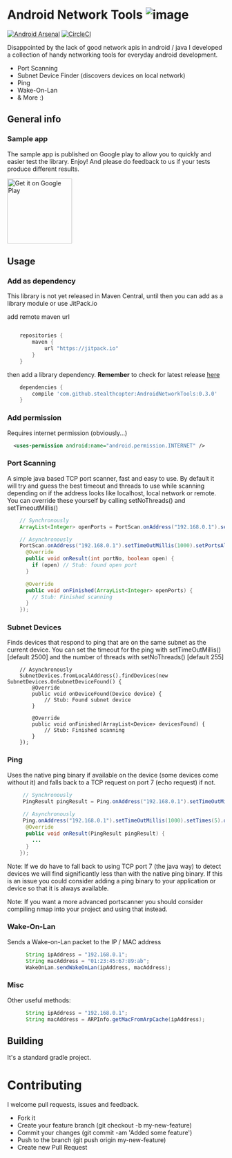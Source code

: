 # Android Network Tools ![image](./app/src/main/res/mipmap-xhdpi/ic_launcher.png)

[![Android Arsenal](https://img.shields.io/badge/Android%20Arsenal-AndroidNetworkTools-green.svg?style=true)](https://android-arsenal.com/details/1/3112)
[![CircleCI](https://circleci.com/gh/stealthcopter/AndroidNetworkTools.svg?style=svg)](https://circleci.com/gh/stealthcopter/AndroidNetworkTools)

Disappointed by the lack of good network apis in android / java I developed a collection of handy networking tools for everyday android development.

* Port Scanning
* Subnet Device Finder (discovers devices on local network)
* Ping
* Wake-On-Lan
* & More :)

## General info

### Sample app

The sample app is published on Google play to allow you to quickly and easier test the library. Enjoy! And please do feedback to us if your tests produce different results. 
 
<a href="https://play.google.com/store/apps/details?id=com.stealthcotper.networktools&utm_source=global_co&utm_medium=prtnr&utm_content=Mar2515&utm_campaign=PartBadge&pcampaignid=MKT-Other-global-all-co-prtnr-py-PartBadge-Mar2515-1"><img alt="Get it on Google Play" src="https://play.google.com/intl/en_us/badges/images/generic/en-play-badge.png" width="150"/></a>

## Usage

### Add as dependency
This library is not yet released in Maven Central, until then you can add as a library module or use JitPack.io

add remote maven url

```groovy

    repositories {
        maven {
            url "https://jitpack.io"
        }
    }
```
    
then add a library dependency. **Remember** to check for latest release [here](https://github.com/stealthcopter/AndroidNetworkTools/releases/) 

```groovy
    dependencies {
        compile 'com.github.stealthcopter:AndroidNetworkTools:0.3.0'
    }
```

### Add permission
Requires internet permission (obviously...)
```xml
  <uses-permission android:name="android.permission.INTERNET" />
```

### Port Scanning

A simple java based TCP port scanner, fast and easy to use. By default it will try and guess the best timeout and threads to use while scanning depending on if the address looks like localhost, local network or remote. You can override these yourself by calling setNoThreads() and setTimeoutMillis()

```java
    // Synchronously
    ArrayList<Integer> openPorts = PortScan.onAddress("192.168.0.1").setPort(21).doScan();

    // Asynchronously
    PortScan.onAddress("192.168.0.1").setTimeOutMillis(1000).setPortsAll().doScan(new PortScan.PortListener() {
      @Override
      public void onResult(int portNo, boolean open) {
        if (open) // Stub: found open port
      }

      @Override
      public void onFinished(ArrayList<Integer> openPorts) {
        // Stub: Finished scanning
      }
    });

```

### Subnet Devices

Finds devices that respond to ping that are on the same subnet as the current device. You can set the timeout for the ping with setTimeOutMillis() \[default 2500\] and the number of threads with setNoThreads() \[default 255\]

```
    // Asynchronously
    SubnetDevices.fromLocalAddress().findDevices(new SubnetDevices.OnSubnetDeviceFound() {
        @Override
        public void onDeviceFound(Device device) {
            // Stub: Found subnet device
        }

        @Override
        public void onFinished(ArrayList<Device> devicesFound) {
            // Stub: Finished scanning
        }
    });

```

### Ping

Uses the native ping binary if available on the device (some devices come without it) and falls back to a TCP request on port 7 (echo request) if not.

```java
     // Synchronously 
     PingResult pingResult = Ping.onAddress("192.168.0.1").setTimeOutMillis(1000).doPing();
     
     // Asynchronously
     Ping.onAddress("192.168.0.1").setTimeOutMillis(1000).setTimes(5).doPing(new Ping.PingListener() {
      @Override
      public void onResult(PingResult pingResult) {
        ...
      }
    });
```

Note: If we do have to fall back to using TCP port 7 (the java way) to detect devices we will find significantly less than with the native ping binary. If this is an issue you could consider adding a ping binary to your application or device so that it is always available.


Note: If you want a more advanced portscanner you should consider compiling nmap into your project and using that instead.

### Wake-On-Lan

Sends a Wake-on-Lan packet to the IP / MAC address

```java
      String ipAddress = "192.168.0.1";
      String macAddress = "01:23:45:67:89:ab";
      WakeOnLan.sendWakeOnLan(ipAddress, macAddress);
```

### Misc

Other useful methods:

```java
      String ipAddress = "192.168.0.1";
      String macAddress = ARPInfo.getMacFromArpCache(ipAddress);
```

## Building

It's a standard gradle project.


# Contributing

I welcome pull requests, issues and feedback.

- Fork it
- Create your feature branch (git checkout -b my-new-feature)
- Commit your changes (git commit -am 'Added some feature')
- Push to the branch (git push origin my-new-feature)
- Create new Pull Request

